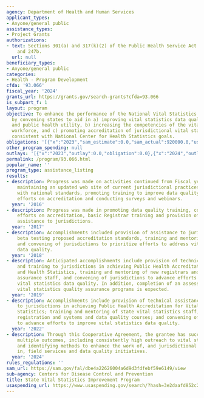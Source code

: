 ```yaml
---
agency: Department of Health and Human Services
applicant_types:
- Anyone/general public
assistance_types:
- Project Grants
authorizations:
- text: Sections 301(a) and 317(k)(2) of the Public Health Service Act 42 USC 241a
    and 247b.
  url: null
beneficiary_types:
- Anyone/general public
categories:
- Health - Program Development
cfda: '93.066'
fiscal_year: '2024'
grants_url: https://grants.gov/search-grants?cfda=93.066
is_subpart_f: 1
layout: program
objective: To enhance the performance of the National Vital Statistics System (NVSS)
  by convening states to aid in a) improving vital statistics data quality, timeliness
  and public health utility, b) increasing the competencies of the vital statistics
  workforce, and c) promoting accreditation of jurisdictional vital statistics programs
  consistent with National Center for Health Statistics goals.
obligations: '[{"x":"2023","sam_estimate":0.0,"sam_actual":920000.0,"usa_spending_actual":706170.0},{"x":"2024","sam_estimate":0.0,"sam_actual":720000.0,"usa_spending_actual":720000.0},{"x":"2025","sam_estimate":0.0,"sam_actual":720000.0,"usa_spending_actual":0.0}]'
other_program_spending: null
outlays: '[{"x":"2023","outlay":0.0,"obligation":0.0},{"x":"2024","outlay":0.0,"obligation":0.0},{"x":"2025","outlay":0.0,"obligation":0.0}]'
permalink: /program/93.066.html
popular_name: ''
program_type: assistance_listing
results:
- description: Progress was made on activities continued from Fiscal year 2015, including
    maintaining an updated web site of current jurisdictional practices and compliance
    with national standards, promoting training to improve data quality, coordinating
    efforts on accreditation and conducting surveys and webinars.
  year: '2016'
- description: Progress was made in promoting data quality training, coordinating
    efforts on accreditation, basic Registrar training and provision of technical
    assistance to jurisdictions.
  year: '2017'
- description: Accomplishments included provision of assistance to jurisdictions in
    beta testing proposed accreditation standards, training and mentoring of new registrars,
    and convening of jurisdictions to prioritize efforts to address vital statistics
    data quality.
  year: '2018'
- description: Anticipated accomplishments include provision of technical assistance
    and training to jurisdictions in achieving Public Health Accreditation for Vital
    and Health Statistics, training and mentoring of new registrars and field services/quality
    assurance staff, and convening of jurisdictions to advance efforts to address
    vital statistics data quality. In addition, completion of an assessment of state
    vital statistics quality assurance programs is expected.
  year: '2019'
- description: Accomplishments include provision of technical assistance and training
    to jurisdictions in achieving Public Health Accreditation for Vital and Health
    Statistics; training and mentoring of state vital statistics staff, vital records
    registration and systems and data quality courses; and convening of jurisdictions
    to advance efforts to improve vital statistics data quality.
  year: '2022'
- description: Through this Cooperative Agreement, the grantee has successfully addressed
    multiple outcomes, including consistently high outreach to vital statistics jurisdictions,
    and identifying methods to enhance the work of, and jurisdictional participation
    in, field services and data quality initiatives.
  year: '2024'
rules_regulations: ''
sam_url: https://sam.gov/fal/dbe4a22626004a6d9d3fdfebf59e6149/view
sub-agency: Centers for Disease Control and Prevention
title: State Vital Statistics Improvement Program
usaspending_url: https://www.usaspending.gov/search/?hash=3e2daafd852c2aec3ca3280e2d2f8ff3
---
```

